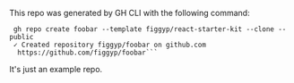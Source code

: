 This repo was generated by GH CLI with the following command:

```
 gh repo create foobar --template figgyp/react-starter-kit --clone --public                            
 ✓ Created repository figgyp/foobar on github.com
  https://github.com/figgyp/foobar```
```

It's just an example repo.
